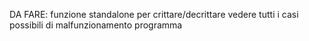 DA FARE:
funzione standalone per crittare/decrittare
vedere tutti i casi possibili di malfunzionamento programma